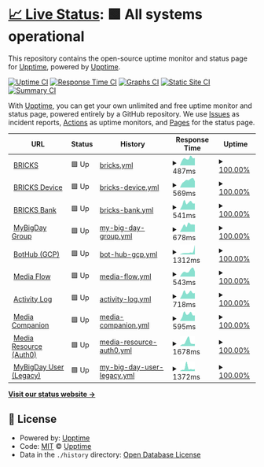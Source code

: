# [📈 Live Status](https://upptime.github.io/upptime): <!--live status--> **🟩 All systems operational**

This repository contains the open-source uptime monitor and status page for [Upptime](https://upptime.js.org), powered by [Upptime](https://github.com/upptime/upptime).

[![Uptime CI](https://github.com/koj-co/upptime/workflows/Uptime%20CI/badge.svg)](https://github.com/koj-co/upptime/actions?query=workflow%3A%22Uptime+CI%22)
[![Response Time CI](https://github.com/koj-co/upptime/workflows/Response%20Time%20CI/badge.svg)](https://github.com/koj-co/upptime/actions?query=workflow%3A%22Response+Time+CI%22)
[![Graphs CI](https://github.com/koj-co/upptime/workflows/Graphs%20CI/badge.svg)](https://github.com/koj-co/upptime/actions?query=workflow%3A%22Graphs+CI%22)
[![Static Site CI](https://github.com/koj-co/upptime/workflows/Static%20Site%20CI/badge.svg)](https://github.com/koj-co/upptime/actions?query=workflow%3A%22Static+Site+CI%22)
[![Summary CI](https://github.com/koj-co/upptime/workflows/Summary%20CI/badge.svg)](https://github.com/koj-co/upptime/actions?query=workflow%3A%22Summary+CI%22)

With [Upptime](https://upptime.js.org), you can get your own unlimited and free uptime monitor and status page, powered entirely by a GitHub repository. We use [Issues](https://github.com/upptime/upptime/issues) as incident reports, [Actions](https://github.com/mybigday/service-uptime/actions) as uptime monitors, and [Pages](https://upptime.github.io/upptime) for the status page.

<!--start: status pages-->
<!-- This summary is generated by Upptime (https://github.com/upptime/upptime) -->
<!-- Do not edit this manually, your changes will be overwritten -->
<!-- prettier-ignore -->
| URL | Status | History | Response Time | Uptime |
| --- | ------ | ------- | ------------- | ------ |
| <img alt="" src="https://icons.duckduckgo.com/ip3/display.bricks.tools.ico" height="13"> [BRICKS](https://display.bricks.tools) | 🟩 Up | [bricks.yml](https://github.com/mybigday/service-uptime/commits/HEAD/history/bricks.yml) | <details><summary><img alt="Response time graph" src="./graphs/bricks/response-time-week.png" height="20"> 487ms</summary><br><a href="https://status.bricks.tools/history/bricks"><img alt="Response time 644" src="https://img.shields.io/endpoint?url=https%3A%2F%2Fraw.githubusercontent.com%2Fmybigday%2Fservice-uptime%2FHEAD%2Fapi%2Fbricks%2Fresponse-time.json"></a><br><a href="https://status.bricks.tools/history/bricks"><img alt="24-hour response time 507" src="https://img.shields.io/endpoint?url=https%3A%2F%2Fraw.githubusercontent.com%2Fmybigday%2Fservice-uptime%2FHEAD%2Fapi%2Fbricks%2Fresponse-time-day.json"></a><br><a href="https://status.bricks.tools/history/bricks"><img alt="7-day response time 487" src="https://img.shields.io/endpoint?url=https%3A%2F%2Fraw.githubusercontent.com%2Fmybigday%2Fservice-uptime%2FHEAD%2Fapi%2Fbricks%2Fresponse-time-week.json"></a><br><a href="https://status.bricks.tools/history/bricks"><img alt="30-day response time 495" src="https://img.shields.io/endpoint?url=https%3A%2F%2Fraw.githubusercontent.com%2Fmybigday%2Fservice-uptime%2FHEAD%2Fapi%2Fbricks%2Fresponse-time-month.json"></a><br><a href="https://status.bricks.tools/history/bricks"><img alt="1-year response time 641" src="https://img.shields.io/endpoint?url=https%3A%2F%2Fraw.githubusercontent.com%2Fmybigday%2Fservice-uptime%2FHEAD%2Fapi%2Fbricks%2Fresponse-time-year.json"></a></details> | <details><summary><a href="https://status.bricks.tools/history/bricks">100.00%</a></summary><a href="https://status.bricks.tools/history/bricks"><img alt="All-time uptime 99.99%" src="https://img.shields.io/endpoint?url=https%3A%2F%2Fraw.githubusercontent.com%2Fmybigday%2Fservice-uptime%2FHEAD%2Fapi%2Fbricks%2Fuptime.json"></a><br><a href="https://status.bricks.tools/history/bricks"><img alt="24-hour uptime 100.00%" src="https://img.shields.io/endpoint?url=https%3A%2F%2Fraw.githubusercontent.com%2Fmybigday%2Fservice-uptime%2FHEAD%2Fapi%2Fbricks%2Fuptime-day.json"></a><br><a href="https://status.bricks.tools/history/bricks"><img alt="7-day uptime 100.00%" src="https://img.shields.io/endpoint?url=https%3A%2F%2Fraw.githubusercontent.com%2Fmybigday%2Fservice-uptime%2FHEAD%2Fapi%2Fbricks%2Fuptime-week.json"></a><br><a href="https://status.bricks.tools/history/bricks"><img alt="30-day uptime 100.00%" src="https://img.shields.io/endpoint?url=https%3A%2F%2Fraw.githubusercontent.com%2Fmybigday%2Fservice-uptime%2FHEAD%2Fapi%2Fbricks%2Fuptime-month.json"></a><br><a href="https://status.bricks.tools/history/bricks"><img alt="1-year uptime 99.99%" src="https://img.shields.io/endpoint?url=https%3A%2F%2Fraw.githubusercontent.com%2Fmybigday%2Fservice-uptime%2FHEAD%2Fapi%2Fbricks%2Fuptime-year.json"></a></details>
| <img alt="" src="https://icons.duckduckgo.com/ip3/device.bricks.tools.ico" height="13"> [BRICKS Device](https://device.bricks.tools) | 🟩 Up | [bricks-device.yml](https://github.com/mybigday/service-uptime/commits/HEAD/history/bricks-device.yml) | <details><summary><img alt="Response time graph" src="./graphs/bricks-device/response-time-week.png" height="20"> 569ms</summary><br><a href="https://status.bricks.tools/history/bricks-device"><img alt="Response time 653" src="https://img.shields.io/endpoint?url=https%3A%2F%2Fraw.githubusercontent.com%2Fmybigday%2Fservice-uptime%2FHEAD%2Fapi%2Fbricks-device%2Fresponse-time.json"></a><br><a href="https://status.bricks.tools/history/bricks-device"><img alt="24-hour response time 494" src="https://img.shields.io/endpoint?url=https%3A%2F%2Fraw.githubusercontent.com%2Fmybigday%2Fservice-uptime%2FHEAD%2Fapi%2Fbricks-device%2Fresponse-time-day.json"></a><br><a href="https://status.bricks.tools/history/bricks-device"><img alt="7-day response time 569" src="https://img.shields.io/endpoint?url=https%3A%2F%2Fraw.githubusercontent.com%2Fmybigday%2Fservice-uptime%2FHEAD%2Fapi%2Fbricks-device%2Fresponse-time-week.json"></a><br><a href="https://status.bricks.tools/history/bricks-device"><img alt="30-day response time 491" src="https://img.shields.io/endpoint?url=https%3A%2F%2Fraw.githubusercontent.com%2Fmybigday%2Fservice-uptime%2FHEAD%2Fapi%2Fbricks-device%2Fresponse-time-month.json"></a><br><a href="https://status.bricks.tools/history/bricks-device"><img alt="1-year response time 653" src="https://img.shields.io/endpoint?url=https%3A%2F%2Fraw.githubusercontent.com%2Fmybigday%2Fservice-uptime%2FHEAD%2Fapi%2Fbricks-device%2Fresponse-time-year.json"></a></details> | <details><summary><a href="https://status.bricks.tools/history/bricks-device">100.00%</a></summary><a href="https://status.bricks.tools/history/bricks-device"><img alt="All-time uptime 99.99%" src="https://img.shields.io/endpoint?url=https%3A%2F%2Fraw.githubusercontent.com%2Fmybigday%2Fservice-uptime%2FHEAD%2Fapi%2Fbricks-device%2Fuptime.json"></a><br><a href="https://status.bricks.tools/history/bricks-device"><img alt="24-hour uptime 100.00%" src="https://img.shields.io/endpoint?url=https%3A%2F%2Fraw.githubusercontent.com%2Fmybigday%2Fservice-uptime%2FHEAD%2Fapi%2Fbricks-device%2Fuptime-day.json"></a><br><a href="https://status.bricks.tools/history/bricks-device"><img alt="7-day uptime 100.00%" src="https://img.shields.io/endpoint?url=https%3A%2F%2Fraw.githubusercontent.com%2Fmybigday%2Fservice-uptime%2FHEAD%2Fapi%2Fbricks-device%2Fuptime-week.json"></a><br><a href="https://status.bricks.tools/history/bricks-device"><img alt="30-day uptime 100.00%" src="https://img.shields.io/endpoint?url=https%3A%2F%2Fraw.githubusercontent.com%2Fmybigday%2Fservice-uptime%2FHEAD%2Fapi%2Fbricks-device%2Fuptime-month.json"></a><br><a href="https://status.bricks.tools/history/bricks-device"><img alt="1-year uptime 99.99%" src="https://img.shields.io/endpoint?url=https%3A%2F%2Fraw.githubusercontent.com%2Fmybigday%2Fservice-uptime%2FHEAD%2Fapi%2Fbricks-device%2Fuptime-year.json"></a></details>
| <img alt="" src="https://icons.duckduckgo.com/ip3/bank.bricks.tools.ico" height="13"> [BRICKS Bank](https://bank.bricks.tools/api/not-found) | 🟩 Up | [bricks-bank.yml](https://github.com/mybigday/service-uptime/commits/HEAD/history/bricks-bank.yml) | <details><summary><img alt="Response time graph" src="./graphs/bricks-bank/response-time-week.png" height="20"> 541ms</summary><br><a href="https://status.bricks.tools/history/bricks-bank"><img alt="Response time 642" src="https://img.shields.io/endpoint?url=https%3A%2F%2Fraw.githubusercontent.com%2Fmybigday%2Fservice-uptime%2FHEAD%2Fapi%2Fbricks-bank%2Fresponse-time.json"></a><br><a href="https://status.bricks.tools/history/bricks-bank"><img alt="24-hour response time 491" src="https://img.shields.io/endpoint?url=https%3A%2F%2Fraw.githubusercontent.com%2Fmybigday%2Fservice-uptime%2FHEAD%2Fapi%2Fbricks-bank%2Fresponse-time-day.json"></a><br><a href="https://status.bricks.tools/history/bricks-bank"><img alt="7-day response time 541" src="https://img.shields.io/endpoint?url=https%3A%2F%2Fraw.githubusercontent.com%2Fmybigday%2Fservice-uptime%2FHEAD%2Fapi%2Fbricks-bank%2Fresponse-time-week.json"></a><br><a href="https://status.bricks.tools/history/bricks-bank"><img alt="30-day response time 500" src="https://img.shields.io/endpoint?url=https%3A%2F%2Fraw.githubusercontent.com%2Fmybigday%2Fservice-uptime%2FHEAD%2Fapi%2Fbricks-bank%2Fresponse-time-month.json"></a><br><a href="https://status.bricks.tools/history/bricks-bank"><img alt="1-year response time 643" src="https://img.shields.io/endpoint?url=https%3A%2F%2Fraw.githubusercontent.com%2Fmybigday%2Fservice-uptime%2FHEAD%2Fapi%2Fbricks-bank%2Fresponse-time-year.json"></a></details> | <details><summary><a href="https://status.bricks.tools/history/bricks-bank">100.00%</a></summary><a href="https://status.bricks.tools/history/bricks-bank"><img alt="All-time uptime 100.00%" src="https://img.shields.io/endpoint?url=https%3A%2F%2Fraw.githubusercontent.com%2Fmybigday%2Fservice-uptime%2FHEAD%2Fapi%2Fbricks-bank%2Fuptime.json"></a><br><a href="https://status.bricks.tools/history/bricks-bank"><img alt="24-hour uptime 100.00%" src="https://img.shields.io/endpoint?url=https%3A%2F%2Fraw.githubusercontent.com%2Fmybigday%2Fservice-uptime%2FHEAD%2Fapi%2Fbricks-bank%2Fuptime-day.json"></a><br><a href="https://status.bricks.tools/history/bricks-bank"><img alt="7-day uptime 100.00%" src="https://img.shields.io/endpoint?url=https%3A%2F%2Fraw.githubusercontent.com%2Fmybigday%2Fservice-uptime%2FHEAD%2Fapi%2Fbricks-bank%2Fuptime-week.json"></a><br><a href="https://status.bricks.tools/history/bricks-bank"><img alt="30-day uptime 100.00%" src="https://img.shields.io/endpoint?url=https%3A%2F%2Fraw.githubusercontent.com%2Fmybigday%2Fservice-uptime%2FHEAD%2Fapi%2Fbricks-bank%2Fuptime-month.json"></a><br><a href="https://status.bricks.tools/history/bricks-bank"><img alt="1-year uptime 100.00%" src="https://img.shields.io/endpoint?url=https%3A%2F%2Fraw.githubusercontent.com%2Fmybigday%2Fservice-uptime%2FHEAD%2Fapi%2Fbricks-bank%2Fuptime-year.json"></a></details>
| <img alt="" src="https://icons.duckduckgo.com/ip3/group.mybigday.com.tw.ico" height="13"> [MyBigDay Group](https://group.mybigday.com.tw) | 🟩 Up | [my-big-day-group.yml](https://github.com/mybigday/service-uptime/commits/HEAD/history/my-big-day-group.yml) | <details><summary><img alt="Response time graph" src="./graphs/my-big-day-group/response-time-week.png" height="20"> 678ms</summary><br><a href="https://status.bricks.tools/history/my-big-day-group"><img alt="Response time 1012" src="https://img.shields.io/endpoint?url=https%3A%2F%2Fraw.githubusercontent.com%2Fmybigday%2Fservice-uptime%2FHEAD%2Fapi%2Fmy-big-day-group%2Fresponse-time.json"></a><br><a href="https://status.bricks.tools/history/my-big-day-group"><img alt="24-hour response time 719" src="https://img.shields.io/endpoint?url=https%3A%2F%2Fraw.githubusercontent.com%2Fmybigday%2Fservice-uptime%2FHEAD%2Fapi%2Fmy-big-day-group%2Fresponse-time-day.json"></a><br><a href="https://status.bricks.tools/history/my-big-day-group"><img alt="7-day response time 678" src="https://img.shields.io/endpoint?url=https%3A%2F%2Fraw.githubusercontent.com%2Fmybigday%2Fservice-uptime%2FHEAD%2Fapi%2Fmy-big-day-group%2Fresponse-time-week.json"></a><br><a href="https://status.bricks.tools/history/my-big-day-group"><img alt="30-day response time 1116" src="https://img.shields.io/endpoint?url=https%3A%2F%2Fraw.githubusercontent.com%2Fmybigday%2Fservice-uptime%2FHEAD%2Fapi%2Fmy-big-day-group%2Fresponse-time-month.json"></a><br><a href="https://status.bricks.tools/history/my-big-day-group"><img alt="1-year response time 1007" src="https://img.shields.io/endpoint?url=https%3A%2F%2Fraw.githubusercontent.com%2Fmybigday%2Fservice-uptime%2FHEAD%2Fapi%2Fmy-big-day-group%2Fresponse-time-year.json"></a></details> | <details><summary><a href="https://status.bricks.tools/history/my-big-day-group">100.00%</a></summary><a href="https://status.bricks.tools/history/my-big-day-group"><img alt="All-time uptime 99.99%" src="https://img.shields.io/endpoint?url=https%3A%2F%2Fraw.githubusercontent.com%2Fmybigday%2Fservice-uptime%2FHEAD%2Fapi%2Fmy-big-day-group%2Fuptime.json"></a><br><a href="https://status.bricks.tools/history/my-big-day-group"><img alt="24-hour uptime 100.00%" src="https://img.shields.io/endpoint?url=https%3A%2F%2Fraw.githubusercontent.com%2Fmybigday%2Fservice-uptime%2FHEAD%2Fapi%2Fmy-big-day-group%2Fuptime-day.json"></a><br><a href="https://status.bricks.tools/history/my-big-day-group"><img alt="7-day uptime 100.00%" src="https://img.shields.io/endpoint?url=https%3A%2F%2Fraw.githubusercontent.com%2Fmybigday%2Fservice-uptime%2FHEAD%2Fapi%2Fmy-big-day-group%2Fuptime-week.json"></a><br><a href="https://status.bricks.tools/history/my-big-day-group"><img alt="30-day uptime 100.00%" src="https://img.shields.io/endpoint?url=https%3A%2F%2Fraw.githubusercontent.com%2Fmybigday%2Fservice-uptime%2FHEAD%2Fapi%2Fmy-big-day-group%2Fuptime-month.json"></a><br><a href="https://status.bricks.tools/history/my-big-day-group"><img alt="1-year uptime 99.98%" src="https://img.shields.io/endpoint?url=https%3A%2F%2Fraw.githubusercontent.com%2Fmybigday%2Fservice-uptime%2FHEAD%2Fapi%2Fmy-big-day-group%2Fuptime-year.json"></a></details>
| <img alt="" src="https://icons.duckduckgo.com/ip3/bothub.mybigday.com.tw.ico" height="13"> [BotHub (GCP)](https://bothub.mybigday.com.tw) | 🟩 Up | [bot-hub-gcp.yml](https://github.com/mybigday/service-uptime/commits/HEAD/history/bot-hub-gcp.yml) | <details><summary><img alt="Response time graph" src="./graphs/bot-hub-gcp/response-time-week.png" height="20"> 1312ms</summary><br><a href="https://status.bricks.tools/history/bot-hub-gcp"><img alt="Response time 906" src="https://img.shields.io/endpoint?url=https%3A%2F%2Fraw.githubusercontent.com%2Fmybigday%2Fservice-uptime%2FHEAD%2Fapi%2Fbot-hub-gcp%2Fresponse-time.json"></a><br><a href="https://status.bricks.tools/history/bot-hub-gcp"><img alt="24-hour response time 4702" src="https://img.shields.io/endpoint?url=https%3A%2F%2Fraw.githubusercontent.com%2Fmybigday%2Fservice-uptime%2FHEAD%2Fapi%2Fbot-hub-gcp%2Fresponse-time-day.json"></a><br><a href="https://status.bricks.tools/history/bot-hub-gcp"><img alt="7-day response time 1312" src="https://img.shields.io/endpoint?url=https%3A%2F%2Fraw.githubusercontent.com%2Fmybigday%2Fservice-uptime%2FHEAD%2Fapi%2Fbot-hub-gcp%2Fresponse-time-week.json"></a><br><a href="https://status.bricks.tools/history/bot-hub-gcp"><img alt="30-day response time 976" src="https://img.shields.io/endpoint?url=https%3A%2F%2Fraw.githubusercontent.com%2Fmybigday%2Fservice-uptime%2FHEAD%2Fapi%2Fbot-hub-gcp%2Fresponse-time-month.json"></a><br><a href="https://status.bricks.tools/history/bot-hub-gcp"><img alt="1-year response time 905" src="https://img.shields.io/endpoint?url=https%3A%2F%2Fraw.githubusercontent.com%2Fmybigday%2Fservice-uptime%2FHEAD%2Fapi%2Fbot-hub-gcp%2Fresponse-time-year.json"></a></details> | <details><summary><a href="https://status.bricks.tools/history/bot-hub-gcp">100.00%</a></summary><a href="https://status.bricks.tools/history/bot-hub-gcp"><img alt="All-time uptime 99.99%" src="https://img.shields.io/endpoint?url=https%3A%2F%2Fraw.githubusercontent.com%2Fmybigday%2Fservice-uptime%2FHEAD%2Fapi%2Fbot-hub-gcp%2Fuptime.json"></a><br><a href="https://status.bricks.tools/history/bot-hub-gcp"><img alt="24-hour uptime 100.00%" src="https://img.shields.io/endpoint?url=https%3A%2F%2Fraw.githubusercontent.com%2Fmybigday%2Fservice-uptime%2FHEAD%2Fapi%2Fbot-hub-gcp%2Fuptime-day.json"></a><br><a href="https://status.bricks.tools/history/bot-hub-gcp"><img alt="7-day uptime 100.00%" src="https://img.shields.io/endpoint?url=https%3A%2F%2Fraw.githubusercontent.com%2Fmybigday%2Fservice-uptime%2FHEAD%2Fapi%2Fbot-hub-gcp%2Fuptime-week.json"></a><br><a href="https://status.bricks.tools/history/bot-hub-gcp"><img alt="30-day uptime 100.00%" src="https://img.shields.io/endpoint?url=https%3A%2F%2Fraw.githubusercontent.com%2Fmybigday%2Fservice-uptime%2FHEAD%2Fapi%2Fbot-hub-gcp%2Fuptime-month.json"></a><br><a href="https://status.bricks.tools/history/bot-hub-gcp"><img alt="1-year uptime 99.99%" src="https://img.shields.io/endpoint?url=https%3A%2F%2Fraw.githubusercontent.com%2Fmybigday%2Fservice-uptime%2FHEAD%2Fapi%2Fbot-hub-gcp%2Fuptime-year.json"></a></details>
| <img alt="" src="https://icons.duckduckgo.com/ip3/media.bricks.tools.ico" height="13"> [Media Flow](https://media.bricks.tools) | 🟩 Up | [media-flow.yml](https://github.com/mybigday/service-uptime/commits/HEAD/history/media-flow.yml) | <details><summary><img alt="Response time graph" src="./graphs/media-flow/response-time-week.png" height="20"> 543ms</summary><br><a href="https://status.bricks.tools/history/media-flow"><img alt="Response time 619" src="https://img.shields.io/endpoint?url=https%3A%2F%2Fraw.githubusercontent.com%2Fmybigday%2Fservice-uptime%2FHEAD%2Fapi%2Fmedia-flow%2Fresponse-time.json"></a><br><a href="https://status.bricks.tools/history/media-flow"><img alt="24-hour response time 494" src="https://img.shields.io/endpoint?url=https%3A%2F%2Fraw.githubusercontent.com%2Fmybigday%2Fservice-uptime%2FHEAD%2Fapi%2Fmedia-flow%2Fresponse-time-day.json"></a><br><a href="https://status.bricks.tools/history/media-flow"><img alt="7-day response time 543" src="https://img.shields.io/endpoint?url=https%3A%2F%2Fraw.githubusercontent.com%2Fmybigday%2Fservice-uptime%2FHEAD%2Fapi%2Fmedia-flow%2Fresponse-time-week.json"></a><br><a href="https://status.bricks.tools/history/media-flow"><img alt="30-day response time 475" src="https://img.shields.io/endpoint?url=https%3A%2F%2Fraw.githubusercontent.com%2Fmybigday%2Fservice-uptime%2FHEAD%2Fapi%2Fmedia-flow%2Fresponse-time-month.json"></a><br><a href="https://status.bricks.tools/history/media-flow"><img alt="1-year response time 620" src="https://img.shields.io/endpoint?url=https%3A%2F%2Fraw.githubusercontent.com%2Fmybigday%2Fservice-uptime%2FHEAD%2Fapi%2Fmedia-flow%2Fresponse-time-year.json"></a></details> | <details><summary><a href="https://status.bricks.tools/history/media-flow">100.00%</a></summary><a href="https://status.bricks.tools/history/media-flow"><img alt="All-time uptime 100.00%" src="https://img.shields.io/endpoint?url=https%3A%2F%2Fraw.githubusercontent.com%2Fmybigday%2Fservice-uptime%2FHEAD%2Fapi%2Fmedia-flow%2Fuptime.json"></a><br><a href="https://status.bricks.tools/history/media-flow"><img alt="24-hour uptime 100.00%" src="https://img.shields.io/endpoint?url=https%3A%2F%2Fraw.githubusercontent.com%2Fmybigday%2Fservice-uptime%2FHEAD%2Fapi%2Fmedia-flow%2Fuptime-day.json"></a><br><a href="https://status.bricks.tools/history/media-flow"><img alt="7-day uptime 100.00%" src="https://img.shields.io/endpoint?url=https%3A%2F%2Fraw.githubusercontent.com%2Fmybigday%2Fservice-uptime%2FHEAD%2Fapi%2Fmedia-flow%2Fuptime-week.json"></a><br><a href="https://status.bricks.tools/history/media-flow"><img alt="30-day uptime 100.00%" src="https://img.shields.io/endpoint?url=https%3A%2F%2Fraw.githubusercontent.com%2Fmybigday%2Fservice-uptime%2FHEAD%2Fapi%2Fmedia-flow%2Fuptime-month.json"></a><br><a href="https://status.bricks.tools/history/media-flow"><img alt="1-year uptime 100.00%" src="https://img.shields.io/endpoint?url=https%3A%2F%2Fraw.githubusercontent.com%2Fmybigday%2Fservice-uptime%2FHEAD%2Fapi%2Fmedia-flow%2Fuptime-year.json"></a></details>
| <img alt="" src="https://icons.duckduckgo.com/ip3/activity.bricks.tools.ico" height="13"> [Activity Log](https://activity.bricks.tools) | 🟩 Up | [activity-log.yml](https://github.com/mybigday/service-uptime/commits/HEAD/history/activity-log.yml) | <details><summary><img alt="Response time graph" src="./graphs/activity-log/response-time-week.png" height="20"> 718ms</summary><br><a href="https://status.bricks.tools/history/activity-log"><img alt="Response time 823" src="https://img.shields.io/endpoint?url=https%3A%2F%2Fraw.githubusercontent.com%2Fmybigday%2Fservice-uptime%2FHEAD%2Fapi%2Factivity-log%2Fresponse-time.json"></a><br><a href="https://status.bricks.tools/history/activity-log"><img alt="24-hour response time 687" src="https://img.shields.io/endpoint?url=https%3A%2F%2Fraw.githubusercontent.com%2Fmybigday%2Fservice-uptime%2FHEAD%2Fapi%2Factivity-log%2Fresponse-time-day.json"></a><br><a href="https://status.bricks.tools/history/activity-log"><img alt="7-day response time 718" src="https://img.shields.io/endpoint?url=https%3A%2F%2Fraw.githubusercontent.com%2Fmybigday%2Fservice-uptime%2FHEAD%2Fapi%2Factivity-log%2Fresponse-time-week.json"></a><br><a href="https://status.bricks.tools/history/activity-log"><img alt="30-day response time 655" src="https://img.shields.io/endpoint?url=https%3A%2F%2Fraw.githubusercontent.com%2Fmybigday%2Fservice-uptime%2FHEAD%2Fapi%2Factivity-log%2Fresponse-time-month.json"></a><br><a href="https://status.bricks.tools/history/activity-log"><img alt="1-year response time 823" src="https://img.shields.io/endpoint?url=https%3A%2F%2Fraw.githubusercontent.com%2Fmybigday%2Fservice-uptime%2FHEAD%2Fapi%2Factivity-log%2Fresponse-time-year.json"></a></details> | <details><summary><a href="https://status.bricks.tools/history/activity-log">100.00%</a></summary><a href="https://status.bricks.tools/history/activity-log"><img alt="All-time uptime 99.96%" src="https://img.shields.io/endpoint?url=https%3A%2F%2Fraw.githubusercontent.com%2Fmybigday%2Fservice-uptime%2FHEAD%2Fapi%2Factivity-log%2Fuptime.json"></a><br><a href="https://status.bricks.tools/history/activity-log"><img alt="24-hour uptime 100.00%" src="https://img.shields.io/endpoint?url=https%3A%2F%2Fraw.githubusercontent.com%2Fmybigday%2Fservice-uptime%2FHEAD%2Fapi%2Factivity-log%2Fuptime-day.json"></a><br><a href="https://status.bricks.tools/history/activity-log"><img alt="7-day uptime 100.00%" src="https://img.shields.io/endpoint?url=https%3A%2F%2Fraw.githubusercontent.com%2Fmybigday%2Fservice-uptime%2FHEAD%2Fapi%2Factivity-log%2Fuptime-week.json"></a><br><a href="https://status.bricks.tools/history/activity-log"><img alt="30-day uptime 100.00%" src="https://img.shields.io/endpoint?url=https%3A%2F%2Fraw.githubusercontent.com%2Fmybigday%2Fservice-uptime%2FHEAD%2Fapi%2Factivity-log%2Fuptime-month.json"></a><br><a href="https://status.bricks.tools/history/activity-log"><img alt="1-year uptime 99.96%" src="https://img.shields.io/endpoint?url=https%3A%2F%2Fraw.githubusercontent.com%2Fmybigday%2Fservice-uptime%2FHEAD%2Fapi%2Factivity-log%2Fuptime-year.json"></a></details>
| <img alt="" src="https://icons.duckduckgo.com/ip3/media-companion.bricks.tools.ico" height="13"> [Media Companion](https://media-companion.bricks.tools) | 🟩 Up | [media-companion.yml](https://github.com/mybigday/service-uptime/commits/HEAD/history/media-companion.yml) | <details><summary><img alt="Response time graph" src="./graphs/media-companion/response-time-week.png" height="20"> 595ms</summary><br><a href="https://status.bricks.tools/history/media-companion"><img alt="Response time 615" src="https://img.shields.io/endpoint?url=https%3A%2F%2Fraw.githubusercontent.com%2Fmybigday%2Fservice-uptime%2FHEAD%2Fapi%2Fmedia-companion%2Fresponse-time.json"></a><br><a href="https://status.bricks.tools/history/media-companion"><img alt="24-hour response time 493" src="https://img.shields.io/endpoint?url=https%3A%2F%2Fraw.githubusercontent.com%2Fmybigday%2Fservice-uptime%2FHEAD%2Fapi%2Fmedia-companion%2Fresponse-time-day.json"></a><br><a href="https://status.bricks.tools/history/media-companion"><img alt="7-day response time 595" src="https://img.shields.io/endpoint?url=https%3A%2F%2Fraw.githubusercontent.com%2Fmybigday%2Fservice-uptime%2FHEAD%2Fapi%2Fmedia-companion%2Fresponse-time-week.json"></a><br><a href="https://status.bricks.tools/history/media-companion"><img alt="30-day response time 499" src="https://img.shields.io/endpoint?url=https%3A%2F%2Fraw.githubusercontent.com%2Fmybigday%2Fservice-uptime%2FHEAD%2Fapi%2Fmedia-companion%2Fresponse-time-month.json"></a><br><a href="https://status.bricks.tools/history/media-companion"><img alt="1-year response time 611" src="https://img.shields.io/endpoint?url=https%3A%2F%2Fraw.githubusercontent.com%2Fmybigday%2Fservice-uptime%2FHEAD%2Fapi%2Fmedia-companion%2Fresponse-time-year.json"></a></details> | <details><summary><a href="https://status.bricks.tools/history/media-companion">100.00%</a></summary><a href="https://status.bricks.tools/history/media-companion"><img alt="All-time uptime 100.00%" src="https://img.shields.io/endpoint?url=https%3A%2F%2Fraw.githubusercontent.com%2Fmybigday%2Fservice-uptime%2FHEAD%2Fapi%2Fmedia-companion%2Fuptime.json"></a><br><a href="https://status.bricks.tools/history/media-companion"><img alt="24-hour uptime 100.00%" src="https://img.shields.io/endpoint?url=https%3A%2F%2Fraw.githubusercontent.com%2Fmybigday%2Fservice-uptime%2FHEAD%2Fapi%2Fmedia-companion%2Fuptime-day.json"></a><br><a href="https://status.bricks.tools/history/media-companion"><img alt="7-day uptime 100.00%" src="https://img.shields.io/endpoint?url=https%3A%2F%2Fraw.githubusercontent.com%2Fmybigday%2Fservice-uptime%2FHEAD%2Fapi%2Fmedia-companion%2Fuptime-week.json"></a><br><a href="https://status.bricks.tools/history/media-companion"><img alt="30-day uptime 100.00%" src="https://img.shields.io/endpoint?url=https%3A%2F%2Fraw.githubusercontent.com%2Fmybigday%2Fservice-uptime%2FHEAD%2Fapi%2Fmedia-companion%2Fuptime-month.json"></a><br><a href="https://status.bricks.tools/history/media-companion"><img alt="1-year uptime 100.00%" src="https://img.shields.io/endpoint?url=https%3A%2F%2Fraw.githubusercontent.com%2Fmybigday%2Fservice-uptime%2FHEAD%2Fapi%2Fmedia-companion%2Fuptime-year.json"></a></details>
| <img alt="" src="https://icons.duckduckgo.com/ip3/media-beta.bricks.tw.ico" height="13"> [Media Resource (Auth0)](https://media-beta.bricks.tw) | 🟩 Up | [media-resource-auth0.yml](https://github.com/mybigday/service-uptime/commits/HEAD/history/media-resource-auth0.yml) | <details><summary><img alt="Response time graph" src="./graphs/media-resource-auth0/response-time-week.png" height="20"> 1678ms</summary><br><a href="https://status.bricks.tools/history/media-resource-auth0"><img alt="Response time 959" src="https://img.shields.io/endpoint?url=https%3A%2F%2Fraw.githubusercontent.com%2Fmybigday%2Fservice-uptime%2FHEAD%2Fapi%2Fmedia-resource-auth0%2Fresponse-time.json"></a><br><a href="https://status.bricks.tools/history/media-resource-auth0"><img alt="24-hour response time 897" src="https://img.shields.io/endpoint?url=https%3A%2F%2Fraw.githubusercontent.com%2Fmybigday%2Fservice-uptime%2FHEAD%2Fapi%2Fmedia-resource-auth0%2Fresponse-time-day.json"></a><br><a href="https://status.bricks.tools/history/media-resource-auth0"><img alt="7-day response time 1678" src="https://img.shields.io/endpoint?url=https%3A%2F%2Fraw.githubusercontent.com%2Fmybigday%2Fservice-uptime%2FHEAD%2Fapi%2Fmedia-resource-auth0%2Fresponse-time-week.json"></a><br><a href="https://status.bricks.tools/history/media-resource-auth0"><img alt="30-day response time 1278" src="https://img.shields.io/endpoint?url=https%3A%2F%2Fraw.githubusercontent.com%2Fmybigday%2Fservice-uptime%2FHEAD%2Fapi%2Fmedia-resource-auth0%2Fresponse-time-month.json"></a><br><a href="https://status.bricks.tools/history/media-resource-auth0"><img alt="1-year response time 943" src="https://img.shields.io/endpoint?url=https%3A%2F%2Fraw.githubusercontent.com%2Fmybigday%2Fservice-uptime%2FHEAD%2Fapi%2Fmedia-resource-auth0%2Fresponse-time-year.json"></a></details> | <details><summary><a href="https://status.bricks.tools/history/media-resource-auth0">100.00%</a></summary><a href="https://status.bricks.tools/history/media-resource-auth0"><img alt="All-time uptime 99.99%" src="https://img.shields.io/endpoint?url=https%3A%2F%2Fraw.githubusercontent.com%2Fmybigday%2Fservice-uptime%2FHEAD%2Fapi%2Fmedia-resource-auth0%2Fuptime.json"></a><br><a href="https://status.bricks.tools/history/media-resource-auth0"><img alt="24-hour uptime 100.00%" src="https://img.shields.io/endpoint?url=https%3A%2F%2Fraw.githubusercontent.com%2Fmybigday%2Fservice-uptime%2FHEAD%2Fapi%2Fmedia-resource-auth0%2Fuptime-day.json"></a><br><a href="https://status.bricks.tools/history/media-resource-auth0"><img alt="7-day uptime 100.00%" src="https://img.shields.io/endpoint?url=https%3A%2F%2Fraw.githubusercontent.com%2Fmybigday%2Fservice-uptime%2FHEAD%2Fapi%2Fmedia-resource-auth0%2Fuptime-week.json"></a><br><a href="https://status.bricks.tools/history/media-resource-auth0"><img alt="30-day uptime 100.00%" src="https://img.shields.io/endpoint?url=https%3A%2F%2Fraw.githubusercontent.com%2Fmybigday%2Fservice-uptime%2FHEAD%2Fapi%2Fmedia-resource-auth0%2Fuptime-month.json"></a><br><a href="https://status.bricks.tools/history/media-resource-auth0"><img alt="1-year uptime 99.99%" src="https://img.shields.io/endpoint?url=https%3A%2F%2Fraw.githubusercontent.com%2Fmybigday%2Fservice-uptime%2FHEAD%2Fapi%2Fmedia-resource-auth0%2Fuptime-year.json"></a></details>
| <img alt="" src="https://icons.duckduckgo.com/ip3/user.mybigday.com.tw.ico" height="13"> [MyBigDay User (Legacy)](https://user.mybigday.com.tw) | 🟩 Up | [my-big-day-user-legacy.yml](https://github.com/mybigday/service-uptime/commits/HEAD/history/my-big-day-user-legacy.yml) | <details><summary><img alt="Response time graph" src="./graphs/my-big-day-user-legacy/response-time-week.png" height="20"> 1372ms</summary><br><a href="https://status.bricks.tools/history/my-big-day-user-legacy"><img alt="Response time 844" src="https://img.shields.io/endpoint?url=https%3A%2F%2Fraw.githubusercontent.com%2Fmybigday%2Fservice-uptime%2FHEAD%2Fapi%2Fmy-big-day-user-legacy%2Fresponse-time.json"></a><br><a href="https://status.bricks.tools/history/my-big-day-user-legacy"><img alt="24-hour response time 914" src="https://img.shields.io/endpoint?url=https%3A%2F%2Fraw.githubusercontent.com%2Fmybigday%2Fservice-uptime%2FHEAD%2Fapi%2Fmy-big-day-user-legacy%2Fresponse-time-day.json"></a><br><a href="https://status.bricks.tools/history/my-big-day-user-legacy"><img alt="7-day response time 1372" src="https://img.shields.io/endpoint?url=https%3A%2F%2Fraw.githubusercontent.com%2Fmybigday%2Fservice-uptime%2FHEAD%2Fapi%2Fmy-big-day-user-legacy%2Fresponse-time-week.json"></a><br><a href="https://status.bricks.tools/history/my-big-day-user-legacy"><img alt="30-day response time 870" src="https://img.shields.io/endpoint?url=https%3A%2F%2Fraw.githubusercontent.com%2Fmybigday%2Fservice-uptime%2FHEAD%2Fapi%2Fmy-big-day-user-legacy%2Fresponse-time-month.json"></a><br><a href="https://status.bricks.tools/history/my-big-day-user-legacy"><img alt="1-year response time 837" src="https://img.shields.io/endpoint?url=https%3A%2F%2Fraw.githubusercontent.com%2Fmybigday%2Fservice-uptime%2FHEAD%2Fapi%2Fmy-big-day-user-legacy%2Fresponse-time-year.json"></a></details> | <details><summary><a href="https://status.bricks.tools/history/my-big-day-user-legacy">100.00%</a></summary><a href="https://status.bricks.tools/history/my-big-day-user-legacy"><img alt="All-time uptime 99.99%" src="https://img.shields.io/endpoint?url=https%3A%2F%2Fraw.githubusercontent.com%2Fmybigday%2Fservice-uptime%2FHEAD%2Fapi%2Fmy-big-day-user-legacy%2Fuptime.json"></a><br><a href="https://status.bricks.tools/history/my-big-day-user-legacy"><img alt="24-hour uptime 100.00%" src="https://img.shields.io/endpoint?url=https%3A%2F%2Fraw.githubusercontent.com%2Fmybigday%2Fservice-uptime%2FHEAD%2Fapi%2Fmy-big-day-user-legacy%2Fuptime-day.json"></a><br><a href="https://status.bricks.tools/history/my-big-day-user-legacy"><img alt="7-day uptime 100.00%" src="https://img.shields.io/endpoint?url=https%3A%2F%2Fraw.githubusercontent.com%2Fmybigday%2Fservice-uptime%2FHEAD%2Fapi%2Fmy-big-day-user-legacy%2Fuptime-week.json"></a><br><a href="https://status.bricks.tools/history/my-big-day-user-legacy"><img alt="30-day uptime 100.00%" src="https://img.shields.io/endpoint?url=https%3A%2F%2Fraw.githubusercontent.com%2Fmybigday%2Fservice-uptime%2FHEAD%2Fapi%2Fmy-big-day-user-legacy%2Fuptime-month.json"></a><br><a href="https://status.bricks.tools/history/my-big-day-user-legacy"><img alt="1-year uptime 99.99%" src="https://img.shields.io/endpoint?url=https%3A%2F%2Fraw.githubusercontent.com%2Fmybigday%2Fservice-uptime%2FHEAD%2Fapi%2Fmy-big-day-user-legacy%2Fuptime-year.json"></a></details>

<!--end: status pages-->

[**Visit our status website →**](https://upptime.github.io/upptime)

## 📄 License

- Powered by: [Upptime](https://github.com/upptime/upptime)
- Code: [MIT](./LICENSE) © [Upptime](https://upptime.js.org)
- Data in the `./history` directory: [Open Database License](https://opendatacommons.org/licenses/odbl/1-0/)
